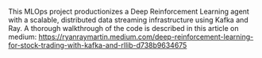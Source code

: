 This MLOps project productionizes a Deep Reinforcement Learning agent with a scalable, distributed data streaming infrastructure using Kafka and Ray. A thorough walkthrough of the code is described in this article on medium: https://ryanraymartin.medium.com/deep-reinforcement-learning-for-stock-trading-with-kafka-and-rllib-d738b9634675


